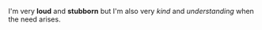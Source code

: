 I'm very **loud** and **stubborn** but I'm also very *kind* and *understanding* when the need arises.
